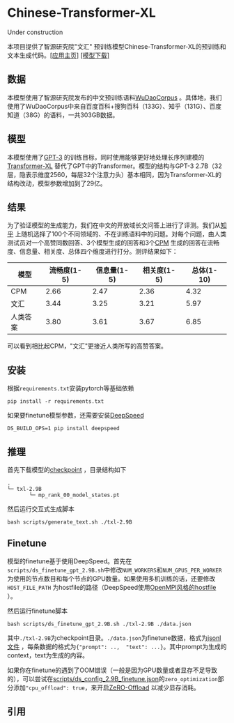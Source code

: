 # Chinese-Transformer-XL

Under construction

本项目提供了智源研究院"文汇"
预训练模型Chinese-Transformer-XL的预训练和文本生成代码。[[应用主页]](https://gpt-3.aminer.cn/) [[模型下载]](http://dorc-model-team.ks3-cn-beijing.ksyun.com/ren-zhi/my-model/mp_rank_00_model_states.pt)

## 数据

本模型使用了智源研究院发布的中文预训练语料[WuDaoCorpus](https://data.baai.ac.cn/data-set-details/0c8dc71dd06ae75a10ca422fb49b0751)
。具体地，我们使用了WuDaoCorpus中来自百度百科+搜狗百科（133G）、知乎（131G）、百度知道（38G）的语料，一共303GB数据。

## 模型

本模型使用了[GPT-3](https://arxiv.org/abs/2005.14165)
的训练目标，同时使用能够更好地处理长序列建模的[Transformer-XL](https://arxiv.org/abs/1901.02860) 替代了GPT中的Transformer。模型的结构与GPT-3
2.7B（32层，隐表示维度2560，每层32个注意力头）基本相同，因为Transformer-XL的结构改动，模型参数增加到了29亿。

## 结果

为了验证模型的生成能力，我们在中文的开放域长文问答上进行了评测。我们从[知乎](https://www.zhihu.com)
上随机选择了100个不同领域的、不在训练语料中的问题。对每个问题，由人类测试员对一个高赞同数回答、3个模型生成的回答和3个[CPM](https://github.com/TsinghuaAI/CPM-Generate)
生成的回答在流畅度、信息量、相关度、总体四个维度进行打分。测评结果如下：

|模型|流畅度(1-5)|信息量(1-5)|相关度(1-5)|总体(1-10)|
|---|---|---|---|---|
|CPM|2.66|2.47|2.36|4.32|
|文汇|3.44|3.25|3.21|5.97|
|人类答案|3.80|3.61|3.67|6.85|

可以看到相比起CPM，"文汇"更接近人类所写的高赞答案。

## 安装

根据`requirements.txt`安装pytorch等基础依赖

```shell
pip install -r requirements.txt
```

如果要finetune模型参数，还需要安装[DeepSpeed](https://github.com/microsoft/DeepSpeed)

```shell
DS_BUILD_OPS=1 pip install deepspeed
```

## 推理

首先下载模型的[checkpoint](http://dorc-model-team.ks3-cn-beijing.ksyun.com/ren-zhi/my-model/mp_rank_00_model_states.pt) ，目录结构如下

```
.
└─ txl-2.9B
       └─ mp_rank_00_model_states.pt
```

然后运行交互式生成脚本

```shell
bash scripts/generate_text.sh ./txl-2.9B
```

## Finetune

模型的finetune基于使用DeepSpeed。首先在`scripts/ds_finetune_gpt_2.9B.sh`中修改`NUM_WORKERS`和`NUM_GPUS_PER_WORKER`
为使用的节点数目和每个节点的GPU数量。如果使用多机训练的话，还要修改`HOST_FILE_PATH`
为hostfile的路径（DeepSpeed使用[OpenMPI风格的hostfile](https://www.deepspeed.ai/getting-started/#resource-configuration-multi-node)
）。

然后运行finetune脚本

```shell
bash scripts/ds_finetune_gpt_2.9B.sh ./txl-2.9B ./data.json
```

其中`./txl-2.9B`为checkpoint目录。`./data.json`为finetune数据，格式为[jsonl文件](https://jsonlines.org/)
，每条数据的格式为`{"prompt": ..,  "text": ...}`。其中prompt为生成的context，text为生成的内容。

如果你在finetune的遇到了OOM错误（一般是因为GPU数量或者显存不足导致的），可以尝试在[scripts/ds_config_2.9B_finetune.json](scripts/ds_config_2.9B_finetune.json)的`zero_optimization`部分添加`"cpu_offload": true`，来开启[ZeRO-Offload](https://www.deepspeed.ai/tutorials/zero-offload/) 以减少显存消耗。
## 引用